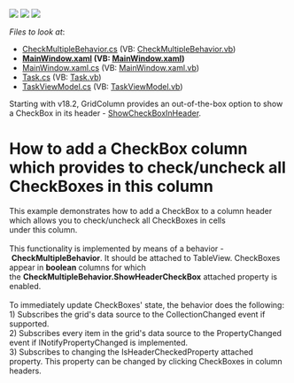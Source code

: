 <!-- default badges list -->
![](https://img.shields.io/endpoint?url=https://codecentral.devexpress.com/api/v1/VersionRange/128647854/14.1.7%2B)
[![](https://img.shields.io/badge/Open_in_DevExpress_Support_Center-FF7200?style=flat-square&logo=DevExpress&logoColor=white)](https://supportcenter.devexpress.com/ticket/details/T169119)
[![](https://img.shields.io/badge/📖_How_to_use_DevExpress_Examples-e9f6fc?style=flat-square)](https://docs.devexpress.com/GeneralInformation/403183)
<!-- default badges end -->
<!-- default file list -->
*Files to look at*:

* [CheckMultipleBehavior.cs](./CS/MultipleCheckExample/Behavior/CheckMultipleBehavior.cs) (VB: [CheckMultipleBehavior.vb](./VB/MultipleCheckExample/Behavior/CheckMultipleBehavior.vb))
* **[MainWindow.xaml](./CS/MultipleCheckExample/MainWindow.xaml) (VB: [MainWindow.xaml](./VB/MultipleCheckExample/MainWindow.xaml))**
* [MainWindow.xaml.cs](./CS/MultipleCheckExample/MainWindow.xaml.cs) (VB: [MainWindow.xaml.vb](./VB/MultipleCheckExample/MainWindow.xaml.vb))
* [Task.cs](./CS/MultipleCheckExample/Model/Task.cs) (VB: [Task.vb](./VB/MultipleCheckExample/Model/Task.vb))
* [TaskViewModel.cs](./CS/MultipleCheckExample/ViewModel/TaskViewModel.cs) (VB: [TaskViewModel.vb](./VB/MultipleCheckExample/ViewModel/TaskViewModel.vb))
<!-- default file list end -->

Starting with v18.2, GridColumn provides an out-of-the-box option to show a CheckBox in its header - [ShowCheckBoxInHeader](https://documentation.devexpress.com/WPF/DevExpress.Xpf.Grid.ColumnBase.ShowCheckBoxInHeader.property).

# How to add a CheckBox column which provides to check/uncheck all CheckBoxes in this column


<p>This example demonstrates how to add a CheckBox to a column header which allows you to check/uncheck all CheckBoxes in cells under this column.<br><br>This functionality is implemented by means of a behavior - <strong>CheckMultipleBehavior</strong>. It should be attached to TableView. CheckBoxes appear in <strong>boolean</strong> columns for which the <strong>CheckMultipleBehavior.ShowHeaderCheckBox</strong> attached property is enabled.<br><br>To immediately update CheckBoxes' state, the behavior does the following:<br>1) Subscribes the grid's data source to the CollectionChanged event if supported.<br>2) Subscribes every item in the grid's data source to the PropertyChanged event if INotifyPropertyChanged is implemented.<br>3) Subscribes to changing the IsHeaderCheckedProperty attached property. This property can be changed by clicking CheckBoxes in column headers.</p>

<br/>
